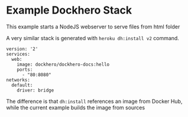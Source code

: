 Example Dockhero Stack
=======================

This example starts a NodeJS webserver to serve files from html folder

A very similar stack is generated with `heroku dh:install v2` command.

```
version: '2'
services:
  web:
    image: dockhero/dockhero-docs:hello
    ports:
      - "80:8080"
networks:
  default:
    driver: bridge
```    

 The difference is 
that `dh:install` references an image from Docker Hub, while the current example builds the image from sources
